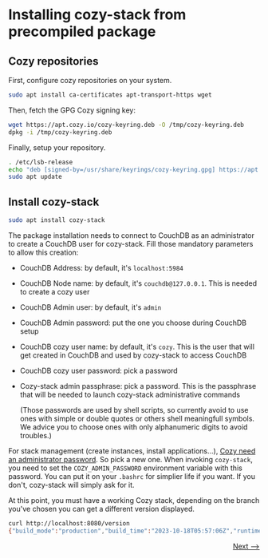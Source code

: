# Installing cozy-stack from precompiled package

## Cozy repositories

First, configure cozy repositories on your system.

```bash
sudo apt install ca-certificates apt-transport-https wget
```

Then, fetch the GPG Cozy signing key:

```bash
wget https://apt.cozy.io/cozy-keyring.deb -O /tmp/cozy-keyring.deb
dpkg -i /tmp/cozy-keyring.deb
```

Finally, setup your repository.

```bash
. /etc/lsb-release
echo "deb [signed-by=/usr/share/keyrings/cozy-keyring.gpg] https://apt.cozy.io/${DISTRIB_ID,,}/ ${DISTRIB_CODENAME} stable" | sudo tee /etc/apt/sources.list.d/cozy.list > /dev/null
sudo apt update
```

## Install cozy-stack

```bash
sudo apt install cozy-stack
```

The package installation needs to connect to CouchDB as an administrator to create a CouchDB user for cozy-stack. Fill those mandatory parameters to allow this creation:

- CouchDB Address: by default, it's `localhost:5984`
- CouchDB Node name: by default, it's `couchdb@127.0.0.1`. This is needed to create a cozy user
- CouchDB Admin user: by default, it's `admin`
- CouchDB Admin password: put the one you choose during CouchDB setup
- CouchDB cozy user name: by default, it's `cozy`. This is the user that will get created in CouchDB and used by cozy-stack to access CouchDB
- CouchDB cozy user password: pick a password
- Cozy-stack admin passphrase: pick a password. This is the passphrase that will be needed to launch cozy-stack administrative commands

  (Those passwords are used by shell scripts, so currently avoid to use ones with simple or double quotes or others shell meaningfull symbols. We advice you to choose ones with only alphanumeric digits to avoid troubles.)

For stack management (create instances, install applications...), [Cozy need an administrator password](https://docs.cozy.io/en/cozy-stack/config/#administration-secret). So pick a new one.
When invoking `cozy-stack`, you need to set the `COZY_ADMIN_PASSWORD` environment variable with this password. You can put it on your `.bashrc` for simplier life if you want. If you don't, cozy-stack will simply ask for it.

At this point, you must have a working Cozy stack, depending on the branch you've chosen you can get a different version displayed.

```bash
curl http://localhost:8080/version
{"build_mode":"production","build_time":"2023-10-18T05:57:06Z","runtime_version":"go1.21.3","version":"2:1.6.10"}
```

<div style="text-align: right">
  <a href="../../finalize/nginx/">Next --&gt;</a>
</div>
